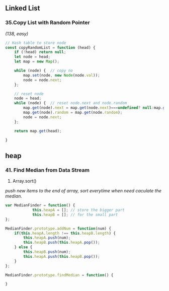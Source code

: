 ## Linked List
### 35.Copy List with Random Pointer 
*(138, easy)* 
```js
// Hash table to store node
const copyRandomList = function (head) {
    if (!head) return null;
    let node = head;
    let map = new Map();

    while (node) {  // copy no
        map.set(node, new Node(node.val));
        node = node.next;
    };

    // reset node
    node = head;
    while (node) {  // reset node.next and node.random
        map.get(node).next = map.get(node.next)===undefined? null:map.get(node.next);
        map.get(node).random = map.get(node.random);
        node = node.next;
    };

    return map.get(head);

}

```

## heap
### 41. Find Median from Data Stream
1. Array.sort()

*push new items to the end of array, sort everytime when need caculate the median.*

```js
var MedianFinder = function() {
			this.heapA = []; // store the bigger part
            this.heapB = []; // for the small part
};

MedianFinder.prototype.addNum = function(num) {
    if(this.heapA.length !== this.heapB.length) {
        this.heapA.push(num);
        this.heapB.push(this.heapA.pop());
    } else {
        this.heapB.push(num);
        this.heapA.push(this.heapB.pop());
    }
};

MedianFinder.prototype.findMedian = function() {

}
```

